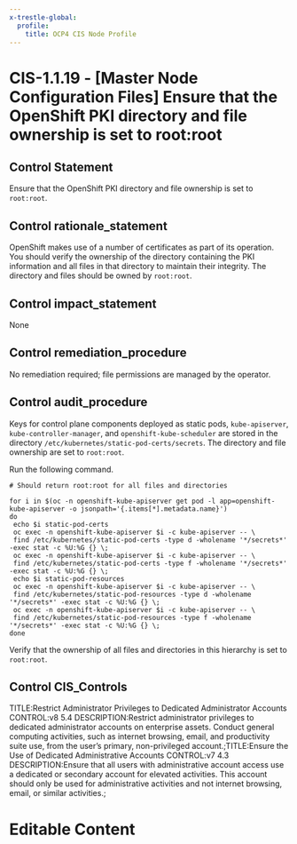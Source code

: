 ```yaml
---
x-trestle-global:
  profile:
    title: OCP4 CIS Node Profile
---
```


# CIS-1.1.19 - \[Master Node Configuration Files\] Ensure that the OpenShift PKI directory and file ownership is set to root:root

## Control Statement

Ensure that the OpenShift PKI directory and file ownership is set to `root:root`.

## Control rationale_statement

OpenShift makes use of a number of certificates as part of its operation. You should verify the ownership of the directory containing the PKI information and all files in that directory to maintain their integrity. The directory and files should be owned by `root:root`.

## Control impact_statement

None

## Control remediation_procedure

No remediation required; file permissions are managed by the operator.

## Control audit_procedure

Keys for control plane components deployed as static pods, `kube-apiserver`, `kube-controller-manager`, and `openshift-kube-scheduler` are stored in the directory `/etc/kubernetes/static-pod-certs/secrets`. The directory and file ownership are set to `root:root`.

Run the following command.

```
# Should return root:root for all files and directories

for i in $(oc -n openshift-kube-apiserver get pod -l app=openshift-kube-apiserver -o jsonpath='{.items[*].metadata.name}')
do
 echo $i static-pod-certs
 oc exec -n openshift-kube-apiserver $i -c kube-apiserver -- \
 find /etc/kubernetes/static-pod-certs -type d -wholename '*/secrets*' -exec stat -c %U:%G {} \;
 oc exec -n openshift-kube-apiserver $i -c kube-apiserver -- \
 find /etc/kubernetes/static-pod-certs -type f -wholename '*/secrets*' -exec stat -c %U:%G {} \;
 echo $i static-pod-resources
 oc exec -n openshift-kube-apiserver $i -c kube-apiserver -- \
 find /etc/kubernetes/static-pod-resources -type d -wholename '*/secrets*' -exec stat -c %U:%G {} \;
 oc exec -n openshift-kube-apiserver $i -c kube-apiserver -- \
 find /etc/kubernetes/static-pod-resources -type f -wholename '*/secrets*' -exec stat -c %U:%G {} \;
done
```

Verify that the ownership of all files and directories in this hierarchy is set to `root:root`.

## Control CIS_Controls

TITLE:Restrict Administrator Privileges to Dedicated Administrator Accounts CONTROL:v8 5.4 DESCRIPTION:Restrict administrator privileges to dedicated administrator accounts on enterprise assets. Conduct general computing activities, such as internet browsing, email, and productivity suite use, from the user’s primary, non-privileged account.;TITLE:Ensure the Use of Dedicated Administrative Accounts CONTROL:v7 4.3 DESCRIPTION:Ensure that all users with administrative account access use a dedicated or secondary account for elevated activities. This account should only be used for administrative activities and not internet browsing, email, or similar activities.;

# Editable Content

<!-- Make additions and edits below -->
<!-- The above represents the contents of the control as received by the profile, prior to additions. -->
<!-- If the profile makes additions to the control, they will appear below. -->
<!-- The above markdown may not be edited but you may edit the content below, and/or introduce new additions to be made by the profile. -->
<!-- If there is a yaml header at the top, parameter values may be edited. Use --set-parameters to incorporate the changes during assembly. -->
<!-- The content here will then replace what is in the profile for this control, after running profile-assemble. -->
<!-- The current profile has no added parts for this control, but you may add new ones here. -->
<!-- Each addition must have a heading either of the form ## Control my_addition_name -->
<!-- or ## Part a. (where the a. refers to one of the control statement labels.) -->
<!-- "## Control" parts are new parts added after the statement part. -->
<!-- "## Part" parts are new parts added into the top-level statement part with that label. -->
<!-- Subparts may be added with nested hash levels of the form ### My Subpart Name -->
<!-- underneath the parent ## Control or ## Part being added -->
<!-- See https://ibm.github.io/compliance-trestle/tutorials/ssp_profile_catalog_authoring/ssp_profile_catalog_authoring for guidance. -->
